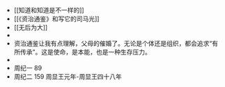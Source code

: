 - [[知道和知道是不一样的]]
- [[《资治通鉴》和写它的司马光]]
- [[无后为大]]
-
- 资治通鉴让我有点理解，父母的催婚了。无论是个体还是组织，都会追求“有所传承”。这是使命，是本能，也是一种生存压力。
-
- 周纪一 89
- 周纪二 159 周显王元年-周显王四十八年